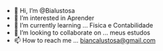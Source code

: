 - 👋 Hi, I’m @Bialustosa
- 👀 I’m interested in  Aprender 
- 🌱 I’m currently learning ... Fisica e Contabilidade 
- 💞️ I’m looking to collaborate on ... meus estudos  
- 📫 How to reach me ...  biancalustosa@gmail.com

<!---
Bialustosa/Bialustosa is a ✨ special ✨ repository because its `README.md` (this file) appears on your GitHub profile.
You can click the Preview link to take a look at your changes.
--->
